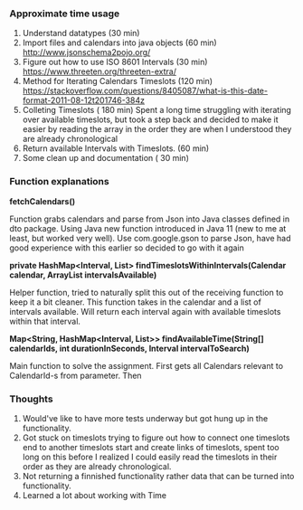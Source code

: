 
### Approximate time usage
1. Understand datatypes (30 min)
2. Import files and calendars into java objects (60 min)
http://www.jsonschema2pojo.org/
3. Figure out how to use ISO 8601 Intervals (30 min)
https://www.threeten.org/threeten-extra/
4. Method for Iterating Calendars Timeslots (120 min)
https://stackoverflow.com/questions/8405087/what-is-this-date-format-2011-08-12t201746-384z
5. Colleting Timeslots ( 180 min)
Spent a long time struggling with iterating over available timeslots, 
but took a step back and decided to make it easier by reading the array in the order they are when I understood they are already chronological
6. Return available Intervals with Timeslots. (60 min)
7. Some clean up and documentation ( 30 min)

### Function explanations
**fetchCalendars()**

Function grabs calendars and parse from Json into Java classes defined in dto package. 
Using Java new function introduced in Java 11 (new to me at least, but worked very well). 
Use com.google.gson to parse Json, have had good experience with this earlier so decided to go with it again

**private HashMap<Interval, List<Timeslot>> findTimeslotsWithinIntervals(Calendar calendar, ArrayList<Interval> intervalsAvailable)**

Helper function, tried to naturally split this out of the receiving function to keep it a bit cleaner.
This function takes in the calendar and a list of intervals available. 
Will return each interval again with available timeslots within that interval.

**Map<String, HashMap<Interval, List<Timeslot>>> findAvailableTime(String[] calendarIds, int durationInSeconds, Interval intervalToSearch)**

Main function to solve the assignment. First gets all Calendars relevant to CalendarId-s from parameter. 
Then 

### Thoughts

1. Would've like to have more tests underway but got hung up in the functionality.
2. Got stuck on timeslots trying to figure out how to connect one timeslots end to another timeslots start and create links of timeslots, 
spent too long on this before I realized I could easily read the timeslots in their order as they are already chronological.
3. Not returning a finnished functionality rather data that can be turned into functionality.
4. Learned a lot about working with Time









    



